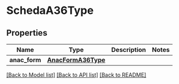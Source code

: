 # SchedaA36Type

## Properties
Name | Type | Description | Notes
------------ | ------------- | ------------- | -------------
**anac_form** | [**AnacFormA36Type**](AnacFormA36Type.md) |  | 

[[Back to Model list]](../README.md#documentation-for-models) [[Back to API list]](../README.md#documentation-for-api-endpoints) [[Back to README]](../README.md)

